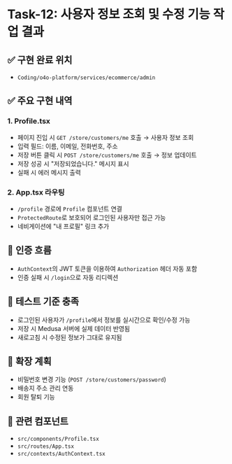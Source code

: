 # Task-12: 사용자 정보 조회 및 수정 기능 작업 결과

## ✅ 구현 완료 위치
- `Coding/o4o-platform/services/ecommerce/admin`

## ✅ 주요 구현 내역

### 1. Profile.tsx
- 페이지 진입 시 `GET /store/customers/me` 호출 → 사용자 정보 조회
- 입력 필드: 이름, 이메일, 전화번호, 주소
- 저장 버튼 클릭 시 `POST /store/customers/me` 호출 → 정보 업데이트
- 저장 성공 시 "저장되었습니다." 메시지 표시
- 실패 시 에러 메시지 출력

### 2. App.tsx 라우팅
- `/profile` 경로에 `Profile` 컴포넌트 연결
- `ProtectedRoute`로 보호되어 로그인된 사용자만 접근 가능
- 네비게이션에 "내 프로필" 링크 추가

## 🔐 인증 흐름
- `AuthContext`의 JWT 토큰을 이용하여 `Authorization` 헤더 자동 포함
- 인증 실패 시 `/login`으로 자동 리디렉션

## 🧪 테스트 기준 충족
- 로그인된 사용자가 `/profile`에서 정보를 실시간으로 확인/수정 가능
- 저장 시 Medusa 서버에 실제 데이터 반영됨
- 새로고침 시 수정된 정보가 그대로 유지됨

## 📌 확장 계획
- 비밀번호 변경 기능 (`POST /store/customers/password`)
- 배송지 주소 관리 연동
- 회원 탈퇴 기능

## 📂 관련 컴포넌트
- `src/components/Profile.tsx`
- `src/routes/App.tsx`
- `src/contexts/AuthContext.tsx`